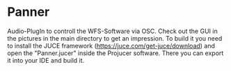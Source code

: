 # Panner
Audio-PlugIn to controll the WFS-Software via OSC.
Check out the GUI in the pictures in the main directory to get an impression.
To build it you need to install the JUCE framework (https://juce.com/get-juce/download) and open the "Panner.jucer" inside the Projucer software.
There you can export it into your IDE and build it.


